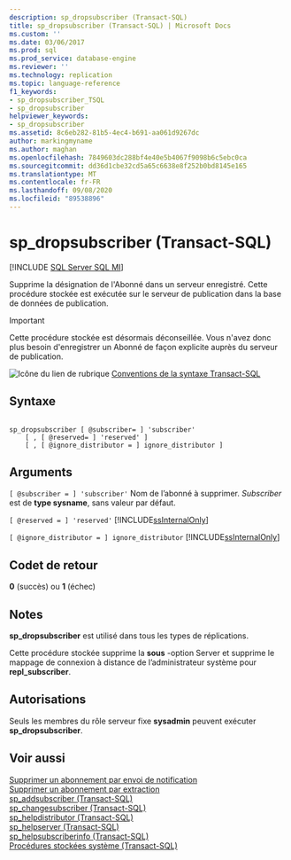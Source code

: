 ```yaml
---
description: sp_dropsubscriber (Transact-SQL)
title: sp_dropsubscriber (Transact-SQL) | Microsoft Docs
ms.custom: ''
ms.date: 03/06/2017
ms.prod: sql
ms.prod_service: database-engine
ms.reviewer: ''
ms.technology: replication
ms.topic: language-reference
f1_keywords:
- sp_dropsubscriber_TSQL
- sp_dropsubscriber
helpviewer_keywords:
- sp_dropsubscriber
ms.assetid: 8c6eb282-81b5-4ec4-b691-aa061d9267dc
author: markingmyname
ms.author: maghan
ms.openlocfilehash: 7849603dc288bf4e40e5b4067f9098b6c5ebc0ca
ms.sourcegitcommit: dd36d1cbe32cd5a65c6638e8f252b0bd8145e165
ms.translationtype: MT
ms.contentlocale: fr-FR
ms.lasthandoff: 09/08/2020
ms.locfileid: "89538896"
---
```

# <a name="sp_dropsubscriber-transact-sql"></a>sp_dropsubscriber (Transact-SQL)
[!INCLUDE [SQL Server SQL MI](../../includes/applies-to-version/sql-asdbmi.md)]

  Supprime la désignation de l'Abonné dans un serveur enregistré. Cette procédure stockée est exécutée sur le serveur de publication dans la base de données de publication.  
  
> [!IMPORTANT]  
>  Cette procédure stockée est désormais déconseillée. Vous n'avez donc plus besoin d'enregistrer un Abonné de façon explicite auprès du serveur de publication.  
  
 ![Icône du lien de rubrique](../../database-engine/configure-windows/media/topic-link.gif "Icône du lien de rubrique") [Conventions de la syntaxe Transact-SQL](../../t-sql/language-elements/transact-sql-syntax-conventions-transact-sql.md)  
  
## <a name="syntax"></a>Syntaxe  
  
```  
  
sp_dropsubscriber [ @subscriber= ] 'subscriber'   
    [ , [ @reserved= ] 'reserved' ]   
    [ , [ @ignore_distributor = ] ignore_distributor ]  
```  
  
## <a name="arguments"></a>Arguments  
`[ @subscriber = ] 'subscriber'` Nom de l’abonné à supprimer. *Subscriber* est de **type sysname**, sans valeur par défaut.  
  
`[ @reserved = ] 'reserved'` [!INCLUDE[ssInternalOnly](../../includes/ssinternalonly-md.md)]  
  
`[ @ignore_distributor = ] ignore_distributor` [!INCLUDE[ssInternalOnly](../../includes/ssinternalonly-md.md)]  
  
## <a name="return-code-values"></a>Codet de retour  
 **0** (succès) ou **1** (échec)  
  
## <a name="remarks"></a>Notes  
 **sp_dropsubscriber** est utilisé dans tous les types de réplications.  
  
 Cette procédure stockée supprime la **sous** -option Server et supprime le mappage de connexion à distance de l’administrateur système pour **repl_subscriber**.  
  
## <a name="permissions"></a>Autorisations  
 Seuls les membres du rôle serveur fixe **sysadmin** peuvent exécuter **sp_dropsubscriber**.  
  
## <a name="see-also"></a>Voir aussi  
 [Supprimer un abonnement par envoi de notification](../../relational-databases/replication/delete-a-push-subscription.md)   
 [Supprimer un abonnement par extraction](../../relational-databases/replication/delete-a-pull-subscription.md)   
 [sp_addsubscriber &#40;Transact-SQL&#41;](../../relational-databases/system-stored-procedures/sp-addsubscriber-transact-sql.md)   
 [sp_changesubscriber &#40;Transact-SQL&#41;](../../relational-databases/system-stored-procedures/sp-changesubscriber-transact-sql.md)   
 [sp_helpdistributor &#40;Transact-SQL&#41;](../../relational-databases/system-stored-procedures/sp-helpdistributor-transact-sql.md)   
 [sp_helpserver &#40;Transact-SQL&#41;](../../relational-databases/system-stored-procedures/sp-helpserver-transact-sql.md)   
 [sp_helpsubscriberinfo &#40;Transact-SQL&#41;](../../relational-databases/system-stored-procedures/sp-helpsubscriberinfo-transact-sql.md)   
 [Procédures stockées système &#40;Transact-SQL&#41;](../../relational-databases/system-stored-procedures/system-stored-procedures-transact-sql.md)  
  
  

